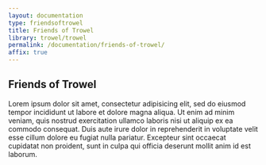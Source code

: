 ```yaml
---
layout: documentation
type: friendsoftrowel
title: Friends of Trowel
library: trowel/trowel
permalink: /documentation/friends-of-trowel/
affix: true
---
```


##  Friends of Trowel

Lorem ipsum dolor sit amet, consectetur adipisicing elit, sed do eiusmod tempor incididunt ut labore et dolore magna aliqua. Ut enim ad minim veniam, quis nostrud exercitation ullamco laboris nisi ut aliquip ex ea commodo consequat. Duis aute irure dolor in reprehenderit in voluptate velit esse cillum dolore eu fugiat nulla pariatur. Excepteur sint occaecat cupidatat non proident, sunt in culpa qui officia deserunt mollit anim id est laborum.